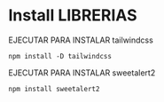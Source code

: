 # Install LIBRERIAS
EJECUTAR PARA INSTALAR tailwindcss

```npm install -D tailwindcss```

EJECUTAR PARA INSTALAR sweetalert2

```npm install sweetalert2```
